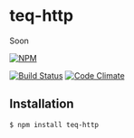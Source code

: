 # teq-http
Soon

[![NPM](https://nodei.co/npm/teq-http.png?mini=true)](https://nodei.co/npm/teq-http)

[![Build Status](https://img.shields.io/travis/IncSW/teq-http/master.svg?style=flat-square)](https://travis-ci.org/IncSW/teq-http)
[![Code Climate](https://img.shields.io/codeclimate/github/IncSW/teq-http.svg?style=flat-square)](https://codeclimate.com/github/IncSW/teq-http)



## Installation
```bash
$ npm install teq-http
```